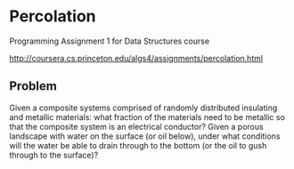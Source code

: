 # Percolation

Programming Assignment 1 for Data Structures course

http://coursera.cs.princeton.edu/algs4/assignments/percolation.html

## Problem

Given a composite systems comprised of randomly distributed insulating and metallic materials: what fraction of the materials need to be metallic so that the composite system is an electrical conductor? Given a porous landscape with water on the surface (or oil below), under what conditions will the water be able to drain through to the bottom (or the oil to gush through to the surface)?
